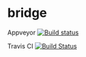 # bridge
Appveyor [![Build status](https://ci.appveyor.com/api/projects/status/a3jcrqnw2mttgrso/branch/master?svg=true)](https://ci.appveyor.com/project/Kudos5/bridge/branch/master)

Travis CI [![Build Status](https://travis-ci.org/Kudos5/bridge.svg?branch=master)](https://travis-ci.org/Kudos5/bridge)
